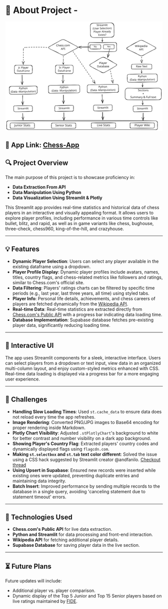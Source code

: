 # 📄 About Project - 

![App Flow Diagram](https://github.com/Manthan-Mistry/Chess-App-V3/blob/main/assets/db-diagram-1.svg)

## 🔗 App Link: [Chess-App](https://chess-app-v3.onrender.com/)

## 🔍 Project Overview
The main purpose of this project is to showcase proficiency in:  
- **Data Extraction From API**  
- **Data Manipulation Using Python**  
- **Data Visualization Using Streamlit & Plotly**  

This Streamlit app provides real-time statistics and historical data of chess players in an interactive and visually appealing format. It allows users to explore player profiles, including performance in various time controls like bullet, blitz, and rapid, as well as in game variants like chess, bughouse, three-check, chess960, king-of-the-hill, and crazyhouse.

---

## 💡 Features
- **Dynamic Player Selection**: Users can select any player available in the existing dataframe using a dropdown.  
- **Player Profile Display**: Dynamic player profiles include avatars, names, titles, country flags, and chess-related metrics like followers and ratings, similar to Chess.com's official site.  
- **Data Filtering**: Players' ratings charts can be filtered by specific time periods (e.g., last year, last three years, all time) using styled tabs.  
- **Player Info**: Personal life details, achievements, and chess careers of players are fetched dynamically from the [Wikipedia API](https://www.mediawiki.org/wiki/API:Main_page).  
- **Real-time Data**: Real-time statistics are extracted directly from [Chess.com's Public API](https://www.chess.com/news/view/published-data-api) with a progress bar indicating data loading time.  
- **Database Implementation**: Supabase database fetches pre-existing player data, significantly reducing loading time.

---

## 📱 Interactive UI
The app uses Streamlit components for a sleek, interactive interface. Users can select players from a dropdown or text input, view data in an organized multi-column layout, and enjoy custom-styled metrics enhanced with CSS. Real-time data loading is displayed via a progress bar for a more engaging user experience.

---

## 💪 Challenges
- **Handling Slow Loading Times**: Used `st.cache_data` to ensure data does not reload every time the app refreshes.  
- **Image Rendering**: Converted PNG/JPG images to Base64 encoding for proper rendering inside Markdown.  
- **Plotly Chart Visibility**: Adjusted `.stPlotlyChart`'s background to white for better contrast and number visibility on a dark app background.  
- **Showing Player's Country Flag**: Extracted players' country codes and dynamically displayed flags using `flagcdn.com`.  
- **Making `st.selectbox` and `st.tab` text color different**: Solved the issue using a CSS hack suggested by Streamlit creator @andfanilo. [Checkout thread](https://discuss.streamlit.io/t/can-i-change-the-color-of-the-selectbox-widget/9601/2)  
- **Using Upsert in Supabase**: Ensured new records were inserted while existing ones were updated, preventing duplicate entries and maintaining data integrity.  
- **Batch Insert**: Improved performance by sending multiple records to the database in a single query, avoiding 'canceling statement due to statement timeout' errors.

---

## 🔨 Technologies Used
- **Chess.com's Public API** for live data extraction.  
- **Python and Streamlit** for data processing and front-end interaction.  
- **Wikipedia API** for fetching additional player details.  
- **Supabase Database** for saving player data in the live section.  

---

## ⏳ Future Plans
Future updates will include:  
- Additional player vs. player comparison.  
- Dynamic display of the Top 5 Junior and Top 15 Senior players based on live ratings maintained by [FIDE](https://ratings.fide.com/).
